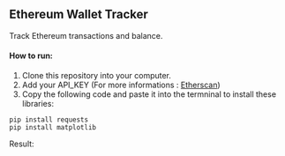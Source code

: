 ## Ethereum Wallet Tracker
Track Ethereum transactions and balance.
#### How to run:
1. Clone this repository into your computer.
2. Add your API_KEY (For more informations : [Etherscan](https://etherscan.io/myapikey))
3. Copy the following code and paste it into the termninal to install these libraries:
```
pip install requests
pip install matplotlib
```

Result:


